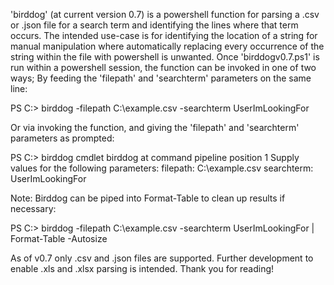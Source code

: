 'birddog' (at current version 0.7) is a powershell function for parsing a .csv or .json file for a search term and 
identifying the lines where that term occurs.  The intended use-case is for identifying the location of a string for manual
manipulation where automatically replacing every occurrence of the string within the file with powershell is 
unwanted.
Once 'birddogv0.7.ps1' is run within a powershell session, the function can be invoked in one of two ways;  By
feeding the 'filepath' and 'searchterm' parameters on the same line:

PS C:\> birddog -filepath C:\example.csv -searchterm UserImLookingFor

Or via invoking the function, and giving the 'filepath' and 'searchterm' parameters as prompted:

PS C:\> birddog
cmdlet birddog at command pipeline position 1
Supply values for the following parameters:
filepath: C:\example.csv
searchterm: UserImLookingFor

Note: Birddog can be piped into Format-Table to clean up results if necessary:

PS C:\> birddog -filepath C:\example.csv -searchterm UserImLookingFor | Format-Table -Autosize

As of v0.7 only .csv and .json files are supported.  Further development to enable .xls and .xlsx parsing is intended.
Thank you for reading!
